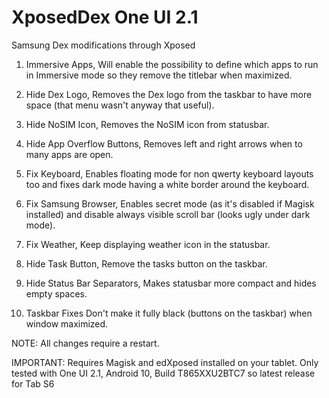 # XposedDex One UI 2.1
Samsung Dex modifications through Xposed

1. Immersive Apps,
Will enable the possibility to define which apps to run in Immersive mode so they remove the titlebar when maximized.

2. Hide Dex Logo,
Removes the Dex logo from the taskbar to have more space (that menu wasn't anyway that useful).

3. Hide NoSIM Icon,
Removes the NoSIM icon from statusbar.

4. Hide App Overflow Buttons,
Removes left and right arrows when to many apps are open.

5. Fix Keyboard,
Enables floating mode for non qwerty keyboard layouts too and fixes dark mode having a white border around the keyboard.

6. Fix Samsung Browser,
Enables secret mode (as it's disabled if Magisk installed) and disable always visible scroll bar (looks ugly under dark mode).

7. Fix Weather,
Keep displaying weather icon in the statusbar.

8. Hide Task Button,
Remove the tasks button on the taskbar.

9. Hide Status Bar Separators,
Makes statusbar more compact and hides empty spaces.

10. Taskbar Fixes
Don't make it fully black (buttons on the taskbar) when window maximized.

NOTE: All changes require a restart.

IMPORTANT: Requires Magisk and edXposed installed on your tablet. 
Only tested with One UI 2.1, Android 10, Build T865XXU2BTC7 so latest release for Tab S6
